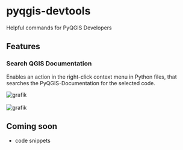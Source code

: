 # pyqgis-devtools
Helpful commands for PyQGIS Developers

## Features
### Search QGIS Documentation
Enables an action in the right-click context menu in Python files, that searches the PyQGIS-Documentation for the selected code.

![grafik](https://github.com/user-attachments/assets/b4a1d005-9e94-4417-bd8c-574a303f147e)
<br>
<br>
![grafik](https://github.com/user-attachments/assets/1f7635bd-03f3-40ad-846f-dfb068e5ddc7)

## Coming soon
- code snippets
